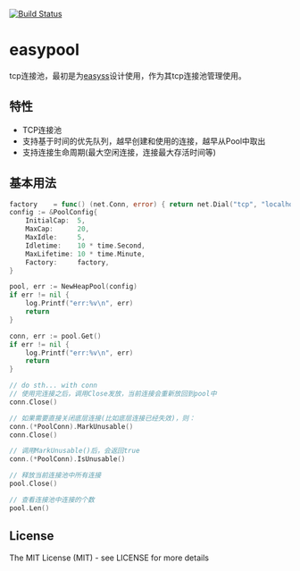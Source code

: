[![Build Status](https://travis-ci.org/nange/easypool.svg?branch=master)](https://travis-ci.org/nange/easypool)

# easypool
tcp连接池，最初是为[easyss](http://github.com/nange/easyss)设计使用，作为其tcp连接池管理使用。


## 特性
* TCP连接池
* 支持基于时间的优先队列，越早创建和使用的连接，越早从Pool中取出
* 支持连接生命周期(最大空闲连接，连接最大存活时间等)

## 基本用法
```go
factory    = func() (net.Conn, error) { return net.Dial("tcp", "localhost:7777") }
config := &PoolConfig{
	InitialCap:  5,
	MaxCap:      20,
	MaxIdle:     5,
	Idletime:    10 * time.Second,
	MaxLifetime: 10 * time.Minute,
	Factory:     factory,
}

pool, err := NewHeapPool(config)
if err != nil {
	log.Printf("err:%v\n", err)
	return
}

conn, err := pool.Get()
if err != nil {
	log.Printf("err:%v\n", err)
	return
}

// do sth... with conn
// 使用完连接之后，调用Close发放，当前连接会重新放回到pool中
conn.Close()

// 如果需要直接关闭底层连接(比如底层连接已经失效)，则：
conn.(*PoolConn).MarkUnusable()
conn.Close()

// 调用MarkUnusable()后，会返回true
conn.(*PoolConn).IsUnusable()

// 释放当前连接池中所有连接
pool.Close()

// 查看连接池中连接的个数
pool.Len()

```

## License

The MIT License (MIT) - see LICENSE for more details
